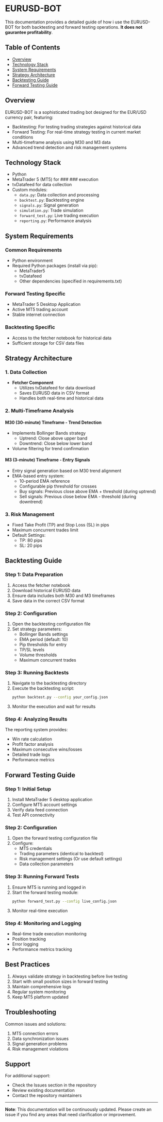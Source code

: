 # EURUSD-BOT

This documentation provides a detailed guide of how i use the EURUSD-BOT for both backtesting and forward testing operations. **It does not gaurantee profitability**.

## Table of Contents
- [Overview](#overview)
- [Technology Stack](#technology-stack)
- [System Requirements](#system-requirements)
- [Strategy Architecture](#strategy-architecture)
- [Backtesting Guide](#backtesting-guide)
- [Forward Testing Guide](#forward-testing-guide)

## Overview
EURUSD-BOT is a sophisticated trading bot designed for the EUR/USD currency pair, featuring:
- Backtesting: For testing trading strategies against historical data
- Forward Testing: For real-time strategy testing in current market conditions
- Multi-timeframe analysis using M30 and M3 data
- Advanced trend detection and risk management systems

## Technology Stack
- Python
- MetaTrader 5 (MT5) for ### ### execution
- tvDatafeed for data collection
- Custom modules:
  - `data.py`: Data collection and processing
  - `backtest.py`: Backtesting engine
  - `signals.py`: Signal generation
  - `simulation.py`: Trade simulation
  - `forward_test.py`: Live trading execution
  - `reporting.py`: Performance analysis

## System Requirements

### Common Requirements
- Python environment
- Required Python packages (install via pip):
  - MetaTrader5
  - tvDatafeed
  - Other dependencies (specified in requirements.txt)

### Forward Testing Specific
- MetaTrader 5 Desktop Application
- Active MT5 trading account
- Stable internet connection

### Backtesting Specific
- Access to the fetcher notebook for historical data
- Sufficient storage for CSV data files

## Strategy Architecture

### 1. Data Collection
- **Fetcher Component**
  - Utilizes tvDatafeed for data download
  - Saves EURUSD data in CSV format
  - Handles both real-time and historical data
  
### 2. Multi-Timeframe Analysis
#### M30 (30-minute) Timeframe - Trend Detection
- Implements Bollinger Bands strategy
  - Uptrend: Close above upper band
  - Downtrend: Close below lower band
- Volume filtering for trend confirmation

#### M3 (3-minute) Timeframe - Entry Signals
- Entry signal generation based on M30 trend alignment
- EMA-based entry system:
  - 10-period EMA reference
  - Configurable pip threshold for crosses
  - Buy signals: Previous close above EMA + threshold (during uptrend)
  - Sell signals: Previous close below EMA - threshold (during downtrend)

### 3. Risk Management
- Fixed Take Profit (TP) and Stop Loss (SL) in pips
- Maximum concurrent trades limit
- Default Settings:
  - TP: 80 pips
  - SL: 20 pips

## Backtesting Guide

### Step 1: Data Preparation
1. Access the fetcher notebook
2. Download historical EURUSD data
3. Ensure data includes both M30 and M3 timeframes
4. Save data in the correct CSV format

### Step 2: Configuration
1. Open the backtesting configuration file
2. Set strategy parameters:
   - Bollinger Bands settings
   - EMA period (default: 10)
   - Pip thresholds for entry
   - TP/SL levels
   - Volume thresholds
   - Maximum concurrent trades

### Step 3: Running Backtests
1. Navigate to the backtesting directory
2. Execute the backtesting script:
   ```bash
   python backtest.py --config your_config.json
   ```
3. Monitor the execution and wait for results

### Step 4: Analyzing Results
The reporting system provides:
- Win rate calculation
- Profit factor analysis
- Maximum consecutive wins/losses
- Detailed trade logs
- Performance metrics

## Forward Testing Guide
### Step 1: Initial Setup
1. Install MetaTrader 5 desktop application
2. Configure MT5 account settings 
3. Verify data feed connection
4. Test API connectivity

### Step 2: Configuration
1. Open the forward testing configuration file
2. Configure:
   - MT5 credentials
   - Trading parameters (identical to backtest)
   - Risk management settings (Or use default settings)
   - Data collection parameters

### Step 3: Running Forward Tests
1. Ensure MT5 is running and logged in
2. Start the forward testing module:
   ```bash
   python forward_test.py --config live_config.json
   ```
3. Monitor real-time execution

### Step 4: Monitoring and Logging
- Real-time trade execution monitoring
- Position tracking
- Error logging
- Performance metrics tracking

## Best Practices
1. Always validate strategy in backtesting before live testing
2. Start with small position sizes in forward testing
3. Maintain comprehensive logs
4. Regular system monitoring
5. Keep MT5 platform updated

## Troubleshooting
Common issues and solutions:
1. MT5 connection errors
2. Data synchronization issues
3. Signal generation problems
4. Risk management violations

## Support
For additional support:
- Check the Issues section in the repository
- Review existing documentation
- Contact the repository maintainers

---

**Note**: This documentation will be continuously updated. Please create an issue if you find any areas that need clarification or improvement.
